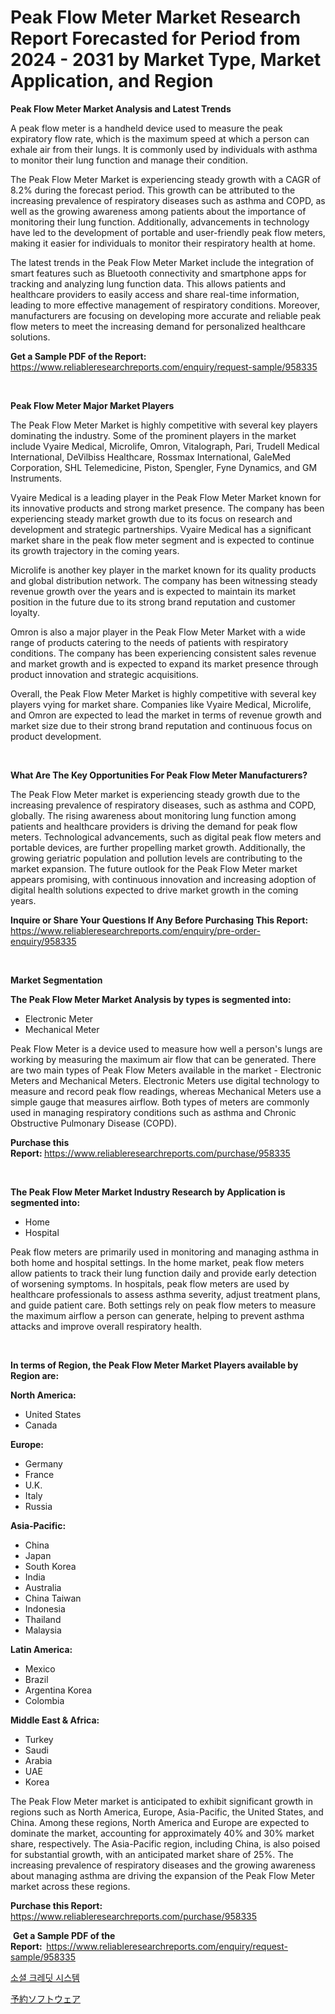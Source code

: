 <p><h1>Peak Flow Meter Market Research Report Forecasted for Period from 2024 -  2031 by Market Type, Market Application, and Region</h1></p><p><strong>Peak Flow Meter Market Analysis and Latest Trends</strong></p>
<p><p>A peak flow meter is a handheld device used to measure the peak expiratory flow rate, which is the maximum speed at which a person can exhale air from their lungs. It is commonly used by individuals with asthma to monitor their lung function and manage their condition.</p><p>The Peak Flow Meter Market is experiencing steady growth with a CAGR of 8.2% during the forecast period. This growth can be attributed to the increasing prevalence of respiratory diseases such as asthma and COPD, as well as the growing awareness among patients about the importance of monitoring their lung function. Additionally, advancements in technology have led to the development of portable and user-friendly peak flow meters, making it easier for individuals to monitor their respiratory health at home.</p><p>The latest trends in the Peak Flow Meter Market include the integration of smart features such as Bluetooth connectivity and smartphone apps for tracking and analyzing lung function data. This allows patients and healthcare providers to easily access and share real-time information, leading to more effective management of respiratory conditions. Moreover, manufacturers are focusing on developing more accurate and reliable peak flow meters to meet the increasing demand for personalized healthcare solutions.</p></p>
<p><strong>Get a Sample PDF of the Report:&nbsp;</strong> <a href="https://www.reliableresearchreports.com/enquiry/request-sample/958335">https://www.reliableresearchreports.com/enquiry/request-sample/958335</a></p>
<p>&nbsp;</p>
<p><strong>Peak Flow Meter Major Market Players</strong></p>
<p><p>The Peak Flow Meter Market is highly competitive with several key players dominating the industry. Some of the prominent players in the market include Vyaire Medical, Microlife, Omron, Vitalograph, Pari, Trudell Medical International, DeVilbiss Healthcare, Rossmax International, GaleMed Corporation, SHL Telemedicine, Piston, Spengler, Fyne Dynamics, and GM Instruments.</p><p>Vyaire Medical is a leading player in the Peak Flow Meter Market known for its innovative products and strong market presence. The company has been experiencing steady market growth due to its focus on research and development and strategic partnerships. Vyaire Medical has a significant market share in the peak flow meter segment and is expected to continue its growth trajectory in the coming years.</p><p>Microlife is another key player in the market known for its quality products and global distribution network. The company has been witnessing steady revenue growth over the years and is expected to maintain its market position in the future due to its strong brand reputation and customer loyalty.</p><p>Omron is also a major player in the Peak Flow Meter Market with a wide range of products catering to the needs of patients with respiratory conditions. The company has been experiencing consistent sales revenue and market growth and is expected to expand its market presence through product innovation and strategic acquisitions.</p><p>Overall, the Peak Flow Meter Market is highly competitive with several key players vying for market share. Companies like Vyaire Medical, Microlife, and Omron are expected to lead the market in terms of revenue growth and market size due to their strong brand reputation and continuous focus on product development.</p></p>
<p>&nbsp;</p>
<p><strong>What Are The Key Opportunities For Peak Flow Meter Manufacturers?</strong></p>
<p><p>The Peak Flow Meter market is experiencing steady growth due to the increasing prevalence of respiratory diseases, such as asthma and COPD, globally. The rising awareness about monitoring lung function among patients and healthcare providers is driving the demand for peak flow meters. Technological advancements, such as digital peak flow meters and portable devices, are further propelling market growth. Additionally, the growing geriatric population and pollution levels are contributing to the market expansion. The future outlook for the Peak Flow Meter market appears promising, with continuous innovation and increasing adoption of digital health solutions expected to drive market growth in the coming years.</p></p>
<p><strong>Inquire or Share Your Questions If Any Before Purchasing This Report:</strong> <a href="https://www.reliableresearchreports.com/enquiry/pre-order-enquiry/958335">https://www.reliableresearchreports.com/enquiry/pre-order-enquiry/958335</a></p>
<p>&nbsp;</p>
<p><strong>Market Segmentation</strong></p>
<p><strong>The Peak Flow Meter Market Analysis by types is segmented into:</strong></p>
<p><ul><li>Electronic Meter</li><li>Mechanical Meter</li></ul></p>
<p><p>Peak Flow Meter is a device used to measure how well a person's lungs are working by measuring the maximum air flow that can be generated. There are two main types of Peak Flow Meters available in the market - Electronic Meters and Mechanical Meters. Electronic Meters use digital technology to measure and record peak flow readings, whereas Mechanical Meters use a simple gauge that measures airflow. Both types of meters are commonly used in managing respiratory conditions such as asthma and Chronic Obstructive Pulmonary Disease (COPD).</p></p>
<p><strong>Purchase this Report:&nbsp;</strong><a href="https://www.reliableresearchreports.com/purchase/958335">https://www.reliableresearchreports.com/purchase/958335</a></p>
<p>&nbsp;</p>
<p><strong>The Peak Flow Meter Market Industry Research by Application is segmented into:</strong></p>
<p><ul><li>Home</li><li>Hospital</li></ul></p>
<p><p>Peak flow meters are primarily used in monitoring and managing asthma in both home and hospital settings. In the home market, peak flow meters allow patients to track their lung function daily and provide early detection of worsening symptoms. In hospitals, peak flow meters are used by healthcare professionals to assess asthma severity, adjust treatment plans, and guide patient care. Both settings rely on peak flow meters to measure the maximum airflow a person can generate, helping to prevent asthma attacks and improve overall respiratory health.</p></p>
<p>&nbsp;</p>
<p><strong>In terms of Region, the Peak Flow Meter Market Players available by Region are:</strong></p>
<p>
    <p> <strong> North America: </strong>
        <ul>
            <li>United States</li>
            <li>Canada</li>
        </ul>
        </p> 
    <p> <strong> Europe: </strong>
        <ul>
            <li>Germany</li>
            <li>France</li>
            <li>U.K.</li>
            <li>Italy</li>
            <li>Russia</li>
        </ul>
        </p> 
    <p> <strong> Asia-Pacific: </strong>
        <ul>
            <li>China</li>
            <li>Japan</li>
            <li>South Korea</li>
            <li>India</li>
            <li>Australia</li>
            <li>China Taiwan</li>
            <li>Indonesia</li>
            <li>Thailand</li>
            <li>Malaysia</li>
        </ul>
        </p> 
    <p> <strong> Latin America: </strong>
        <ul>
            <li>Mexico</li>
            <li>Brazil</li>
            <li>Argentina Korea</li>
            <li>Colombia</li>
        </ul>
        </p> 
    <p> <strong> Middle East & Africa: </strong>
        <ul>
            <li>Turkey</li>
            <li>Saudi</li>
            <li>Arabia</li>
            <li>UAE</li>
            <li>Korea</li>
        </ul>
    </p>
    </p>
<p><p>The Peak Flow Meter market is anticipated to exhibit significant growth in regions such as North America, Europe, Asia-Pacific, the United States, and China. Among these regions, North America and Europe are expected to dominate the market, accounting for approximately 40% and 30% market share, respectively. The Asia-Pacific region, including China, is also poised for substantial growth, with an anticipated market share of 25%. The increasing prevalence of respiratory diseases and the growing awareness about managing asthma are driving the expansion of the Peak Flow Meter market across these regions.</p></p>
<p><strong>Purchase this Report: </strong><a href="https://www.reliableresearchreports.com/purchase/958335">https://www.reliableresearchreports.com/purchase/958335</a></p>
<p>&nbsp;<strong>Get a Sample PDF of the Report:&nbsp;&nbsp;</strong><a href="https://www.reliableresearchreports.com/enquiry/request-sample/958335">https://www.reliableresearchreports.com/enquiry/request-sample/958335</a></p>
<p><strong></strong></p>
<p><p><a href="https://github.com/jntpkh496620/Market-Research-Report-List-1/blob/main/507352210519.md">소셜 크레딧 시스템</a></p><p><a href="https://github.com/lababdou/Market-Research-Report-List-3/blob/main/169757011474.md">予約ソフトウェア</a></p></p>